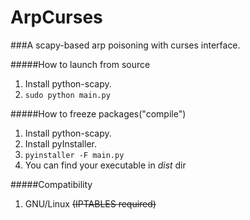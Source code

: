 # ArpCurses
###A scapy-based arp poisoning with curses interface.


#####How to launch from source
  1. Install python-scapy.
  2. ```sudo python main.py```

#####How to freeze packages("compile")
  1. Install python-scapy.
  2. Install pyInstaller.
  3. ```pyinstaller -F main.py ```
  4. You can find your executable in *dist* dir

#####Compatibility
  1. GNU/Linux ~~(IPTABLES required)~~
